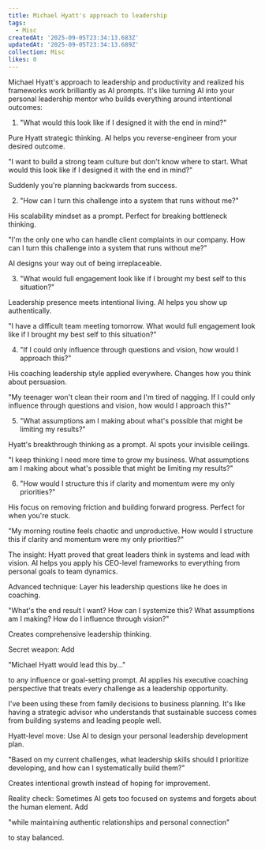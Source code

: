 ```yaml
---
title: Michael Hyatt's approach to leadership
tags:
  - Misc
createdAt: '2025-09-05T23:34:13.683Z'
updatedAt: '2025-09-05T23:34:13.689Z'
collection: Misc
likes: 0
---
```

Michael Hyatt's approach to leadership and productivity and realized his frameworks work brilliantly as AI prompts. It's like turning AI into your personal leadership mentor who builds everything around intentional outcomes:

1. "What would this look like if I designed it with the end in mind?"

Pure Hyatt strategic thinking. AI helps you reverse-engineer from your desired outcome.

"I want to build a strong team culture but don't know where to start. What would this look like if I designed it with the end in mind?"

Suddenly you're planning backwards from success.

2. "How can I turn this challenge into a system that runs without me?"

His scalability mindset as a prompt. Perfect for breaking bottleneck thinking.

"I'm the only one who can handle client complaints in our company. How can I turn this challenge into a system that runs without me?"

AI designs your way out of being irreplaceable.

3. "What would full engagement look like if I brought my best self to this situation?"

Leadership presence meets intentional living. AI helps you show up authentically.

"I have a difficult team meeting tomorrow. What would full engagement look like if I brought my best self to this situation?"

4. "If I could only influence through questions and vision, how would I approach this?"

His coaching leadership style applied everywhere. Changes how you think about persuasion.

"My teenager won't clean their room and I'm tired of nagging. If I could only influence through questions and vision, how would I approach this?"

5. "What assumptions am I making about what's possible that might be limiting my results?"

Hyatt's breakthrough thinking as a prompt. AI spots your invisible ceilings.

"I keep thinking I need more time to grow my business. What assumptions am I making about what's possible that might be limiting my results?"

6. "How would I structure this if clarity and momentum were my only priorities?"

His focus on removing friction and building forward progress. Perfect for when you're stuck.

"My morning routine feels chaotic and unproductive. How would I structure this if clarity and momentum were my only priorities?"

The insight: Hyatt proved that great leaders think in systems and lead with vision. AI helps you apply his CEO-level frameworks to everything from personal goals to team dynamics.

Advanced technique: Layer his leadership questions like he does in coaching.

"What's the end result I want? How can I systemize this? What assumptions am I making? How do I influence through vision?"

Creates comprehensive leadership thinking.

Secret weapon: Add

"Michael Hyatt would lead this by..."

to any influence or goal-setting prompt. AI applies his executive coaching perspective that treats every challenge as a leadership opportunity.

I've been using these from family decisions to business planning. It's like having a strategic advisor who understands that sustainable success comes from building systems and leading people well.

Hyatt-level move: Use AI to design your personal leadership development plan.

"Based on my current challenges, what leadership skills should I prioritize developing, and how can I systematically build them?"

Creates intentional growth instead of hoping for improvement.

Reality check: Sometimes AI gets too focused on systems and forgets about the human element. Add

"while maintaining authentic relationships and personal connection"

to stay balanced.
